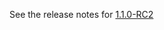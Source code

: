 See the release notes for [1.1.0-RC2](https://github.com/alexarchambault/argonaut-shapeless/blob/master/notes/1.1.0-RC2.markdown)
